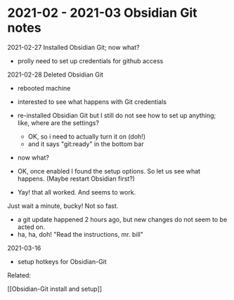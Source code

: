 # 2021-02 - 2021-03 Obsidian Git notes

2021-02-27
Installed Obsidian Git; now what?
- prolly need to set up credentials for github access

2021-02-28
Deleted Obsidian Git
- rebooted machine
- interested to see what happens with Git credentials

- re-installed Obsidian Git
   but I still do not see how to set up anything; like, where are the settings?
   
   - OK, so i need to actually turn it on (doh!)
   - and it says "git:ready" in the bottom bar

 - now what?

 - OK, once enabled I found the setup options. So let us see what happens. (Maybe restart Obsidian first?)
 - Yay! that all worked. And seems to work.

Just wait a minute, bucky! Not so fast.
  - a git update happened 2 hours ago, but new changes do not seem to be acted on.
  - ha, ha, doh! "Read the instructions, mr. bill"


2021-03-16
 - setup hotkeys for Obsidian-Git


Related:  

[[Obsidian-Git install and setup]]  







   
   
